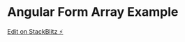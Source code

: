 # Angular Form Array Example

[Edit on StackBlitz ⚡️](https://stackblitz.com/edit/angular-ivy-2vxc76)
